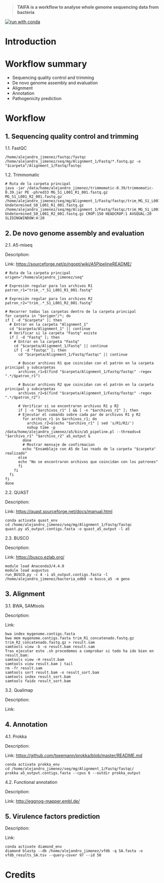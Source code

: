 > **TAIFA is a workflow to analyse whole genome sequencing data from bacteria**
>
[![run with conda](http://img.shields.io/badge/run%20with-conda-3EB049?labelColor=000000&logo=anaconda)](https://docs.conda.io/en/latest/)

# Introduction

# Workflow summary
- Sequencing quality control and trimming
- De novo genome assembly and evaluation 
- Alignment 
- Annotation
- Pathogenicity prediction 
  
# Workflow
## 1. Sequencing quality control and trimming
1.1. FastQC
```{bash}
/home/alejandro_jimenez/fastqc/fastqc /home/alejandro_jimenez/seq/mg/Alignment_1/Fastq/*.fastq.gz -o "$carpeta"/Alignment_1/Fastq/fastqc
```
1.2. Trimmomatic
```{bash}
# Ruta de la carpeta principal
java -jar /data/home/alejandro_jimenez/trimmomatic-0.39/trimmomatic-0.39.jar PE -phred33 MG_S1_L001_R1_001.fastq.gz MG_S1_L001_R2_001.fastq.gz /home/alejandro_jimenez/seq/mg/Alignment_1/Fastq/fastqc/trim_MG_S1_L001_R1_001.fastq.gz Undetermined_S0_L001_R1_001.fastq.gz /home/alejandro_jimenez/seq/mg/Alignment_1/Fastq/fastqc/trim_MG_S1_L001_R2_001.fastq.gz Undetermined_S0_L001_R2_001.fastq.gz CROP:150 HEADCROP:1 AVGQUAL:20 SLIDINGWINDOW:4:20
```

## 2. De novo genome assembly and evaluation 
2.1. A5-miseq
>>
Description:
>>
Link: https://sourceforge.net/p/ngopt/wiki/A5PipelineREADME/  
```{bash}
# Ruta de la carpeta principal
origen="/home/alejandro_jimenez/seq"

# Expresión regular para los archivos R1
patron_r1="trim_.*_S1_L001_R1_001.fastq"

# Expresión regular para los archivos R2
patron_r2="trim_.*_S1_L001_R2_001.fastq"

# Recorrer todas las carpetas dentro de la carpeta principal
for carpeta in "$origen"/*; do
if [ -d "$carpeta" ]; then
  # Entrar en la carpeta "Alignment_1"
  cd "$carpeta/Alignment_1" || continue
  # Verificar si la carpeta "Fastq" existe
  if [ -d "Fastq" ]; then
    # Entrar en la carpeta "Fastq"
    cd "$carpeta/Alignment_1/Fastq" || continue
    if [ -d "fastqc" ]; then
      cd "$carpeta/Alignment_1/Fastq/fastqc" || continue
      
      # Buscar archivos R1 que coincidan con el patrón en la carpeta principal y subcarpetas
      archivos_r1=$(find "$carpeta/Alignment_1/Fastq/fastqc" -regex ".*/$patron_r1")

      # Buscar archivos R2 que coincidan con el patrón en la carpeta principal y subcarpetas
      archivos_r2=$(find "$carpeta/Alignment_1/Fastq/fastqc" -regex ".*/$patron_r2")
      
      # Verificar si se encontraron archivos R1 y R2
      if [ -n "$archivos_r1" ] && [ -n "$archivos_r2" ]; then
      # Ejecutar el comando sobre cada par de archivos R1 y R2
        for archivo_r1 in $archivos_r1; do
          archivo_r2=$(echo "$archivo_r1" | sed 's/R1/R2/')
          nohup time -p /data/home/alejandro_jimenez/a5/bin/a5_pipeline.pl --threads=4 "$archivo_r1" "$archivo_r2" a5_output &
        done
        # Mostrar mensaje de confirmacion
        echo "Ensamblaje con A5 de las reads de la carpeta "$carpeta" realizado"
      else
      echo "No se encontraron archivos que coincidan con los patrones"
      fi
    fi
  fi
fi
done
```

2.2. QUAST
>
Description:
>
Link: https://quast.sourceforge.net/docs/manual.html
```{bash}
conda activate quast_env
cd /home/alejandro_jimenez/seq/mg/Alignment_1/Fastq/fastqc
quast.py a5_output.contigs.fasta -o quast_a5_output -l a5
````

2.3. BUSCO
>
Description: 
>
Link: https://busco.ezlab.org/
```{bash}
module load Anaconda3/4.4.0
module load augustus
run_BUSCO.py -c 4 -i a5_output.contigs.fasta -l /home/alejandro_jimenez/bacteria_odb9 -o busco_a5 -m geno 
```

## 3. Alignment
3.1. BWA, SAMtools
>
Description:
>
Link:
```{bash}
bwa index mygenome.contigs.fasta
bwa mem mygenome.contigs.fasta trim_R1_concatenado.fastq.gz trim_R2_concatenado.fastq.gz > result.sam
samtools view -b -o result.bam result.sam
Tras ejecutar este .sh procedemos a comprobar si todo ha ido bien en result.bam:
samtools view -H result.bam
samtools view result.bam | tail
rm -fr result.sam
samtools sort result.bam -o result_sort.bam
samtools index result_sort.bam
samtools faidx result_sort.bam
```

3.2. Qualimap
>
Description:
>
Link:

## 4. Annotation
4.1. Prokka
>
Description:
>
Link: https://github.com/tseemann/prokka/blob/master/README.md
```{bash}
conda activate prokka_env
cd /home/alejandro_jimenez/seq/mg/Alignment_1/Fastq/fastqc/
prokka a5_output.contigs.fasta --cpus 6 --outdir prokka_output
```

4.2. Functional annotation
>
Description:
>
Link:
http://eggnog-mapper.embl.de/

## 5. Virulence factors prediction
>
Description:
>
Link:
```{bash
conda activate diamond_env
diamond blastp --db /home/alejandro_jimenez/vfdb -q SA.fasta -o vfdb_results_SA.tsv --query-cover 97 --id 50
```

# Credits
